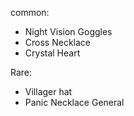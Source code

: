 common:
- Night Vision Goggles
- Cross Necklace
- Crystal Heart

Rare:
- Villager hat
- Panic Necklace
General


